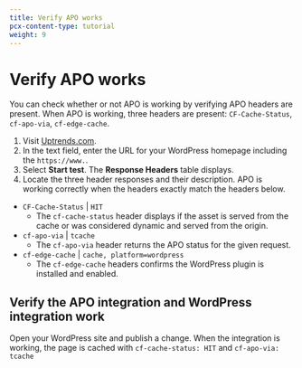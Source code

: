 ```yaml
---
title: Verify APO works
pcx-content-type: tutorial
weight: 9
---
```


# Verify APO works

You can check whether or not APO is working by verifying APO headers are present. When APO is working, three headers are present: `CF-Cache-Status`, `cf-apo-via`, `cf-edge-cache`.

1.  Visit [Uptrends.com](https://www.uptrends.com/tools/http-response-header-check).
2.  In the text field, enter the URL for your WordPress homepage including the `https://www.`.
3.  Select **Start test**. The **Response Headers** table displays.
4.  Locate the three header responses and their description. APO is working correctly when the headers exactly match the headers below.

- `CF-Cache-Status` | `HIT`
  - The `cf-cache-status` header displays if the asset is served from the cache or was considered dynamic and served from the origin.
- `cf-apo-via` | `tcache`
  - The `cf-apo-via` header returns the APO status for the given request.
- `cf-edge-cache` | `cache, platform=wordpress`
  - The `cf-edge-cache` headers confirms the WordPress plugin is installed and enabled.

## Verify the APO integration and WordPress integration work

Open your WordPress site and publish a change. When the integration is working, the page is cached with `cf-cache-status: HIT` and `cf-apo-via: tcache`
